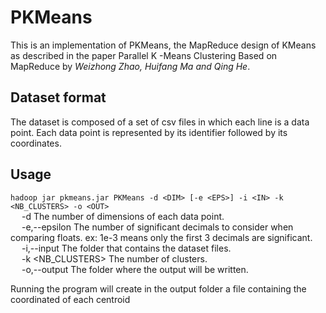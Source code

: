 # PKMeans
This is an implementation of PKMeans, the MapReduce design of KMeans as described in the paper Parallel K -Means Clustering Based on MapReduce by *Weizhong Zhao, Huifang Ma and Qing He*.

## Dataset format
The dataset is composed of a set of csv files in which each line is a data point. Each data point is represented by its identifier followed by its coordinates.

## Usage
`hadoop jar pkmeans.jar PKMeans -d <DIM> [-e <EPS>] -i <IN> -k <NB_CLUSTERS> -o <OUT>`  
&ensp;&ensp; -d <DIM>             The number of dimensions of each data point.  
&ensp;&ensp; -e,--epsilon <EPS>   The number of significant decimals to consider when comparing floats. ex: 1e-3 means only the first 3 decimals are significant.  
&ensp;&ensp;  -i,--input <IN>      The folder that contains the dataset files.   
&ensp;&ensp;  -k <NB_CLUSTERS>     The number of clusters.   
&ensp;&ensp;  -o,--output <OUT>    The folder where the output will be written.   

Running the program will create in the output folder a file containing the coordinated of each centroid

